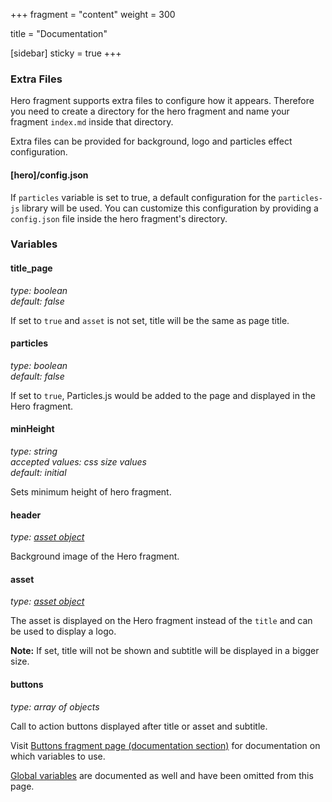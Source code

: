 +++
fragment = "content"
weight = 300

title = "Documentation"

[sidebar]
  sticky = true
+++

### Extra Files

Hero fragment supports extra files to configure how it appears. Therefore you need
to create a directory for the hero fragment and name your fragment `index.md` inside that directory.

Extra files can be provided for background, logo and particles effect configuration.

#### [hero]/config.json

If `particles` variable is set to true, a default configuration for the `particles-js` library
will be used. You can customize this configuration by providing a `config.json` file
inside the hero fragment's directory.

### Variables

#### title_page
*type: boolean*  
*default: false*

If set to `true` and `asset` is not set, title will be the same as page title.

#### particles
*type: boolean*  
*default: false*

If set to `true`, Particles.js would be added to the page and displayed in the Hero fragment. 

#### minHeight
*type: string*  
*accepted values: css size values*  
*default: initial*

Sets minimum height of hero fragment.

#### header
*type: [asset object](/docs/global-variables/#asset)*

Background image of the Hero fragment.

#### asset
*type: [asset object](/docs/global-variables/#asset)*

The asset is displayed on the Hero fragment instead of the `title` and can be used to display a logo. 

**Note:** If set, title will not be shown and subtitle will be displayed in a bigger size.

#### buttons
*type: array of objects*

Call to action buttons displayed after title or asset and subtitle. 

Visit [Buttons fragment page (documentation section)](/fragments/buttons#docs) for documentation on which variables to use.

[Global variables](/docs/global-variables) are documented as well and have been omitted from this page.
